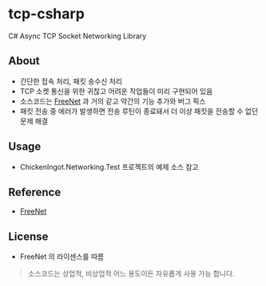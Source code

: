 # tcp-csharp
C# Async TCP Socket Networking Library  

## About
- 간단한 접속 처리, 패킷 송수신 처리  
- TCP 소켓 통신을 위한 귀찮고 어려운 작업들이 미리 구현되어 있음
- 소스코드는 [FreeNet](https://github.com/sunduk/FreeNet) 과 거의 같고 약간의 기능 추가와 버그 픽스  
- 패킷 전송 중 에러가 발생하면 전송 루틴이 종료돼서 더 이상 패킷을 전송할 수 없던 문제 해결
## Usage
- ChickenIngot.Networking.Test 프로젝트의 예제 소스 참고
## Reference
- [FreeNet](https://github.com/sunduk/FreeNet)  

## License
  - FreeNet 의 라이센스를 따름
> 소스코드는 상업적, 비상업적 어느 용도이든 자유롭게 사용 가능 합니다.
